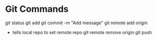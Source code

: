 # Git Commands
git status 
git add <filename>
git commit -m "Add message"
git remote add origin 
- tells local repo to set remote repo
git remote remove origin
git push
